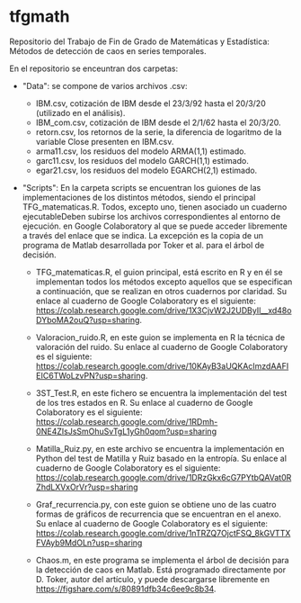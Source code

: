 # tfgmath
Repositorio del Trabajo de Fin de Grado de Matemáticas y Estadística: Métodos de detección de caos en series temporales.

En el repositorio se enceuntran dos carpetas:

- "Data": se compone de varios archivos .csv:
  * IBM.csv,     cotización de IBM desde el 23/3/92 hasta el 20/3/20 (utilizado en el análisis).
  * IBM_com.csv, cotización de IBM desde el 2/1/62 hasta el 20/3/20.
  * retorn.csv,  los retornos de la serie, la diferencia de logaritmo de la variable Close presenten en IBM.csv.
  * arma11.csv,  los residuos del modelo ARMA(1,1) estimado.
  * garc11.csv,  los residuos del modelo GARCH(1,1) estimado.
  * egar21.csv,  los residuos del modelo EGARCH(2,1) estimado.
  
- "Scripts": En la carpeta scripts se encuentran los guiones de las implementaciones de los distintos métodos, siendo el principal TFG_matematicas.R. Todos, excepto uno, tienen asociado un cuaderno ejecutableDeben subirse los archivos correspondientes al entorno de ejecución. en Google Colaboratory al que se puede acceder libremente a través del enlace que se indica. La excepción es la copia de un programa de Matlab desarrollada por Toker et al. para el árbol de decisión.

    *  TFG_matematicas.R, el guion principal, está escrito en R y en él se implementan todos los métodos excepto aquellos que se especifican a continuación, que se realizan en otros cuadernos por claridad. Su enlace al cuaderno de Google Colaboratory es el siguiente: https://colab.research.google.com/drive/1X3CjvW2J2UDByIl__xd48oDYboMA2ouQ?usp=sharing.

    *  Valoracion_ruido.R, en este guion se implementa en R la técnica de valoración del ruido. Su enlace al cuaderno de Google Colaboratory es el siguiente: https://colab.research.google.com/drive/10KAyB3aUQKAcImzdAAFIEIC6TWoLzvPN?usp=sharing.

    *  3ST_Test.R, en este fichero se encuentra la implementación del test de los tres estados en R. Su enlace al cuaderno de Google Colaboratory es el siguiente: https://colab.research.google.com/drive/1RDmh-0NE4ZIsJsSmOhuSvTgL1yGh0qom?usp=sharing

    *  Matilla_Ruiz.py, en este archivo se encuentra la implementación en Python del test de Matilla y Ruiz basado en la entropía. Su enlace al cuaderno de Google Colaboratory es el siguiente: https://colab.research.google.com/drive/1DRzGkx6cG7PYtbQAVat0RZhdLXVxOrVr?usp=sharing

    * Graf_recurrencia.py, con este guion se obtiene uno de las cuatro formas de gráficos de recurrencia que se encuentran en el anexo. Su enlace al cuaderno de Google Colaboratory es el siguiente: https://colab.research.google.com/drive/1nTRZQ7OjctFSQ_8kGVTTXFVAyb9MdOLn?usp=sharing

    * Chaos.m, en este programa se implementa el árbol de decisión para la detección de caos en Matlab. Está programado directamente por D. Toker, autor del artículo, y puede descargarse libremente en https://figshare.com/s/80891dfb34c6ee9c8b34.

